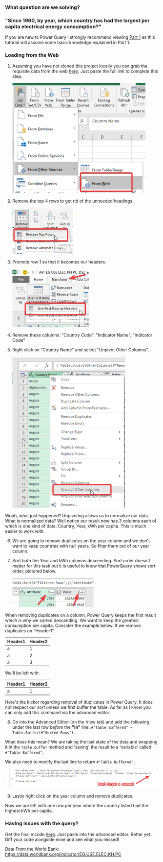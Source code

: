 ### What question are we solving? 
### "Since 1960, by year, which country has had the largest per capita electrical energy consumption?"

If you are new to Power Query I strongly recommend viewing [Part 1](https://github.com/click-here/Pandas-vs-Power-Query/tree/master/Part1#reading-and-grouping) as this tutorial will assume some basic knowledge explained in Part 1.

### Loading from the Web

1. Assuming you have not cloned this project locally you can grab the requisite data from the web [here](https://raw.githubusercontent.com/click-here/Pandas-vs-Power-Query/master/Part2/API_EG.USE.ELEC.KH.PC_DS2_en_csv_v2_10034224.csv). Just paste the full link to complete this step.

	![From web](img/ReadFileFromWeb.png)

2. Remove the top 4 rows to get rid of the unneeded headings.

	![Remove top 4 rows](img/RemoveTop4Rows.png)
	
3. Promote row 1 so that it becomes our headers.

	![Promote headers](img/PromoteHeaders.png)
	
4. Remove these columns: "Country Code", "Indicator Name", "Indicator Code"

5. Right click on "Country Name" and select "Unpivot Other Columns".

	![Unpivot Other](img/UnpivotOther.png)
	
Woah, what just happened? Unpivoting allows us to normalize our data. What is normalized data? Well notice our result now has 3 columns each of which is one kind of data: Country, Year, kWh per capita.  This is much easier to work with.

6. We are going to remove duplicates on the year column and we don't want to keep countries with null years. So filter them out of our year column.

7. Sort both the Year and kWh columns descending. Sort order doesn't matter for this task but it is useful to know that PowerQuery shows sort order, pictured below.

	![sort](img/Sort.png)
	
When removing duplicates on a column, Power Query keeps the first result which is why we sorted descending. We want to keep the greatest consumption per capita.  Consider the example below. If we remove duplicates on "Header1".

| Header1  | Header2 |
| ------------- | ------------- |
| a  | 1  |
| a  | 2  |
| a  | 3  |

We'll be left with:

| Header1  | Header2 |
| ------------- | ------------- |
| a  | 1  |

Here's the kicker regarding removal of duplicates in Power Query. It does not respect our sort unless we first buffer the table.  As far as I know you can only add this command via the advanced editor.

8. Go into the Advanced Editor (on the View tab) and add the following under the last row *before* the **"in"** line.  `#"Table Buffered" = Table.Buffer(#"Sorted Rows")`.  

What does this mean? We are taking the last state of the data and wrapping it in the `Table.Buffer` method and 'saving' the result to a 'variable' called `#"Table Buffered"`.

We also need to modify the last line to return `#"Table Buffered"`.

![Advanced Editor](img/Comma.png)
	
9. Lastly right click on the year column and remove duplicates. 

Now we are left with one row per year where the country listed had the highest kWh per capita.


### Having issues with the query?
Get the final mcode [here](https://github.com/click-here/Pandas-vs-Power-Query/blob/master/Part2/Query.m). Just paste into the advanced editor. Better yet. Diff your code alongside mine and see what you missed!



Data From the World Bank: https://data.worldbank.org/indicator/EG.USE.ELEC.KH.PC
